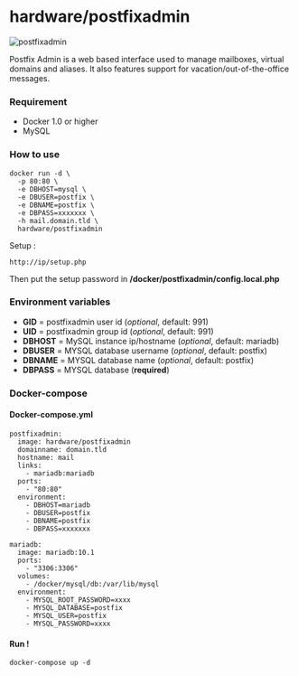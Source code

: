 # hardware/postfixadmin

![postfixadmin](http://i.imgur.com/UCtvKHR.png "postfixadmin")

Postfix Admin is a web based interface used to manage mailboxes, virtual domains and aliases. It also features support for vacation/out-of-the-office messages.

### Requirement

- Docker 1.0 or higher
- MySQL

### How to use

```
docker run -d \
  -p 80:80 \
  -e DBHOST=mysql \
  -e DBUSER=postfix \
  -e DBNAME=postfix \
  -e DBPASS=xxxxxxx \
  -h mail.domain.tld \
  hardware/postfixadmin
```

Setup :

```
http://ip/setup.php
```

Then put the setup password in **/docker/postfixadmin/config.local.php**

### Environment variables

- **GID** = postfixadmin user id (*optional*, default: 991)
- **UID** = postfixadmin group id (*optional*, default: 991)
- **DBHOST** = MySQL instance ip/hostname (*optional*, default: mariadb)
- **DBUSER** = MYSQL database username (*optional*, default: postfix)
- **DBNAME** = MYSQL database name (*optional*, default: postfix)
- **DBPASS** = MYSQL database (**required**)

### Docker-compose

#### Docker-compose.yml

```
postfixadmin:
  image: hardware/postfixadmin
  domainname: domain.tld
  hostname: mail
  links:
    - mariadb:mariadb
  ports:
    - "80:80"
  environment:
    - DBHOST=mariadb
    - DBUSER=postfix
    - DBNAME=postfix
    - DBPASS=xxxxxxx

mariadb:
  image: mariadb:10.1
  ports:
    - "3306:3306"
  volumes:
    - /docker/mysql/db:/var/lib/mysql
  environment:
    - MYSQL_ROOT_PASSWORD=xxxx
    - MYSQL_DATABASE=postfix
    - MYSQL_USER=postfix
    - MYSQL_PASSWORD=xxxx
```

#### Run !

```
docker-compose up -d
```